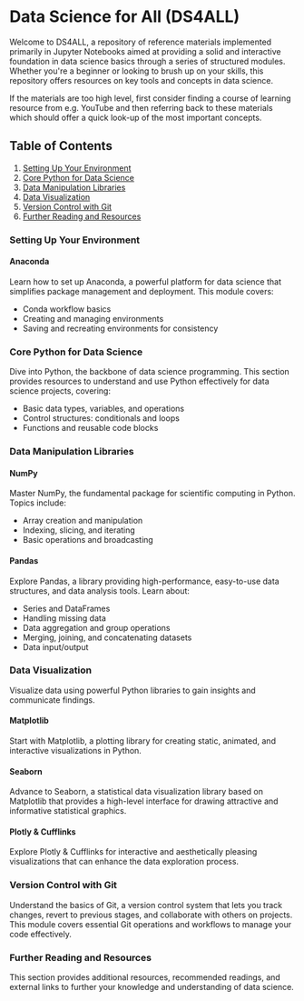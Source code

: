 # Data Science for All (DS4ALL)

Welcome to DS4ALL, a repository of reference materials implemented primarily in Jupyter Notebooks aimed at providing a solid and interactive foundation in data science basics through a series of structured modules. Whether you're a beginner or looking to brush up on your skills, this repository offers resources on key tools and concepts in data science.

If the materials are too high level, first consider finding a course of learning resource from e.g. YouTube and then referring back to these materials which should offer a quick look-up of the most important concepts.

## Table of Contents

1. [Setting Up Your Environment](#setting-up-your-environment)
2. [Core Python for Data Science](#core-python-for-data-science)
3. [Data Manipulation Libraries](#data-manipulation-libraries)
4. [Data Visualization](#data-visualization)
5. [Version Control with Git](#version-control-with-git)
6. [Further Reading and Resources](#further-reading-and-resources)


### Setting Up Your Environment

#### Anaconda

Learn how to set up Anaconda, a powerful platform for data science that simplifies package management and deployment. This module covers:

- Conda workflow basics
- Creating and managing environments
- Saving and recreating environments for consistency

### Core Python for Data Science

Dive into Python, the backbone of data science programming. This section provides resources to understand and use Python effectively for data science projects, covering:

- Basic data types, variables, and operations
- Control structures: conditionals and loops
- Functions and reusable code blocks

### Data Manipulation Libraries

#### NumPy

Master NumPy, the fundamental package for scientific computing in Python. Topics include:

- Array creation and manipulation
- Indexing, slicing, and iterating
- Basic operations and broadcasting

#### Pandas

Explore Pandas, a library providing high-performance, easy-to-use data structures, and data analysis tools. Learn about:

- Series and DataFrames
- Handling missing data
- Data aggregation and group operations
- Merging, joining, and concatenating datasets
- Data input/output

### Data Visualization

Visualize data using powerful Python libraries to gain insights and communicate findings.

#### Matplotlib

Start with Matplotlib, a plotting library for creating static, animated, and interactive visualizations in Python.

#### Seaborn

Advance to Seaborn, a statistical data visualization library based on Matplotlib that provides a high-level interface for drawing attractive and informative statistical graphics.

#### Plotly & Cufflinks

Explore Plotly & Cufflinks for interactive and aesthetically pleasing visualizations that can enhance the data exploration process.

### Version Control with Git

Understand the basics of Git, a version control system that lets you track changes, revert to previous stages, and collaborate with others on projects. This module covers essential Git operations and workflows to manage your code effectively.

### Further Reading and Resources

This section provides additional resources, recommended readings, and external links to further your knowledge and understanding of data science.

